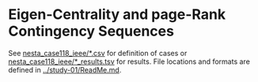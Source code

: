 Eigen-Centrality and page-Rank Contingency Sequences
====================================================

See [nesta_case118_ieee/*.csv](nesta_case118_ieee/) for definition of cases or [nesta_case118_ieee/*_results.tsv](nesta_case118_ieee/) for results.  File locations and formats are defined in [../study-01/ReadMe.md](../study-01/ReadMe.md#key-to-directories-and-files).
